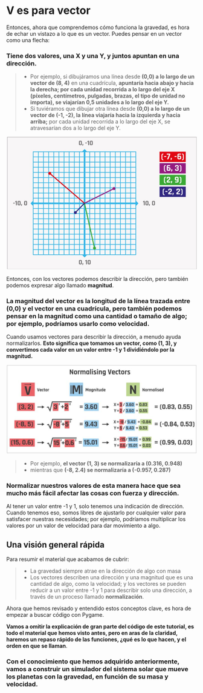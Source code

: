 # V es para vector
Entonces, ahora que comprendemos cómo funciona la gravedad, es hora de echar un vistazo a lo que es un vector. Puedes pensar en un vector como una flecha:

### Tiene dos valores, una X y una Y, y juntos apuntan en una dirección. 

>- Por ejemplo, si dibujáramos una línea desde **(0,0) a lo largo de un vector de (8, 4)** en una cuadrícula, **apuntaría hacia abajo y hacia la derecha; por cada unidad recorrida a lo largo del eje X (píxeles, centímetros, pulgadas, brazas, el tipo de unidad no importa), se viajarían 0,5 unidades a lo largo del eje Y.**
>- Si tuviéramos que dibujar otra línea desde **(0,0) a lo largo de un vector de (-1, -2), la línea viajaría hacia la izquierda y hacia arriba;** por cada unidad recorrida a lo largo del eje X, se atravesarían dos a lo largo del eje Y.

![](https://github.com/Ezzzzzzzzzzzzzz/Taller_PyG/blob/pyg_partII/PracticasPyG/Practica6/vectors.JPG)

Entonces, con los vectores podemos describir la dirección, pero también podemos expresar algo llamado **magnitud**. 

### La magnitud del vector es la longitud de la línea trazada entre (0,0) y el vector en una cuadrícula, pero también podemos pensar en la magnitud como una cantidad o tamaño de algo; por ejemplo, podríamos usarlo como velocidad. 

Cuando usamos vectores para describir la dirección, a menudo ayuda normalizarlos. **Esto significa que tomamos un vector, como (1, 3), y convertimos cada valor en un valor entre -1 y 1 dividiéndolo por la magnitud.** 

![](https://github.com/Ezzzzzzzzzzzzzz/Taller_PyG/blob/pyg_partII/PracticasPyG/Practica6/Normalization.JPG)

>- Por ejemplo, **el vector (1, 3) se normalizaría a (0.316, 0.948)**
>- mientras que **(-8, 2.4) se normalizaría a (-0.957, 0.287)**

### Normalizar nuestros valores de esta manera hace que sea mucho más fácil afectar las cosas con fuerza y dirección. 

Al tener un valor entre -1 y 1, solo tenemos una indicación de dirección. Cuando tenemos eso, somos libres de ajustarlo por cualquier valor para satisfacer nuestras necesidades; por ejemplo, podríamos multiplicar los valores por un valor de velocidad para dar movimiento a algo.

## Una visión general rápida

Para resumir el material que acabamos de cubrir:
>- La gravedad siempre atrae en la dirección de algo con masa
>- Los vectores describen una dirección y una magnitud que es una cantidad de algo, como la velocidad; y los vectores se pueden reducir a un valor entre -1 y 1 para describir solo una dirección, a través de un proceso llamado **normalización**. 

Ahora que hemos revisado y entendido estos conceptos clave, es hora de empezar a buscar código con Pygame.

**Vamos a omitir la explicación de gran parte del código de este tutorial, es todo el material que hemos visto antes, pero en aras de la claridad, haremos un repaso rápido de las funciones, ¿qué es lo que hacen, y el orden en que se llaman**. 

### Con el conocimiento que hemos adquirido anteriormente, vamos a construir un simulador del sistema solar que mueve los planetas con la gravedad, en función de su masa y velocidad.


<!--stackedit_data:
eyJoaXN0b3J5IjpbLTU5ODg3Mjk0MCwtMTU1NTI3OTA3LC0yMD
IzNzUwMjQ3LC0xNzQ4ODk3MTU3LC0yMDI1MzMyODMzLC0zNTE4
NTcwNTgsLTc0NDc0NzEyMywxNjM4OTk1OTcyXX0=
-->